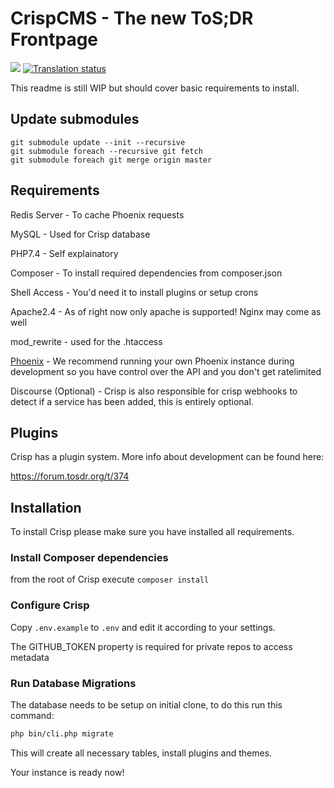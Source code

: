 # CrispCMS - The new ToS;DR Frontpage

![](https://beta.tosdr.org/api/badge/service/tos;dr) [![Translation status](http://translate.jback.dev/widgets/crispcms/-/crispcms-theme/svg-badge.svg)](http://translate.jback.dev/engage/crispcms/)


This readme is still WIP but should cover basic requirements to install.

## Update submodules

```
git submodule update --init --recursive
git submodule foreach --recursive git fetch
git submodule foreach git merge origin master
```

## Requirements

Redis Server - To cache Phoenix requests

MySQL - Used for Crisp database

PHP7.4 - Self explainatory

Composer - To install required dependencies from composer.json

Shell Access - You'd need it to install plugins or setup crons

Apache2.4 - As of right now only apache is supported! Nginx may come as well

mod_rewrite - used for the .htaccess

[Phoenix](https://github.com/tosdr/edit.tosdr.org) - We recommend running your own Phoenix instance during development so you have control over the API and you don't get ratelimited

Discourse (Optional) - Crisp is also responsible for crisp webhooks to detect if a service has been added, this is entirely optional.


## Plugins

Crisp has a plugin system. More info about development can be found here:

https://forum.tosdr.org/t/374

## Installation

To install Crisp please make sure you have installed all requirements.

### Install Composer dependencies

from the root of Crisp execute `composer install`

### Configure Crisp

Copy `.env.example` to `.env` and edit it according to your settings.

The GITHUB_TOKEN property is required for private repos to access metadata

### Run Database Migrations

The database needs to be setup on initial clone, to do this run this command:

```bash
php bin/cli.php migrate
```

This will create all necessary tables, install plugins and themes.

<!--
No longer required ,managed by migrations

### Install crisp theme

To install the default theme and create necessary data run

```bash
php bin/cli.php theme install crisp
```

### Install core plugin

To install the core plugin you need shell access and execute the following commands in the bin folder:

```bash
php bin/cli.php plugin install core
```
-->

Your instance is ready now!
